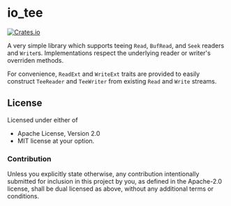 # io_tee

[![Crates.io](https://img.shields.io/crates/v/io_tee)](https://crates.io/crates/io_tee)

A very simple library which supports teeing `Read`, `BufRead`, and `Seek` readers and `Write`rs.
Implementations respect the underlying reader or writer's overriden methods.

For convenience, `ReadExt` and `WriteExt` traits are provided to easily construct `TeeReader` and `TeeWriter` from
existing `Read` and `Write` streams.

## License
Licensed under either of
- Apache License, Version 2.0
- MIT license
at your option.

### Contribution

Unless you explicitly state otherwise, any contribution intentionally submitted for inclusion in this project by you, as defined in the Apache-2.0 license, shall be dual licensed as above, without any additional terms or conditions.